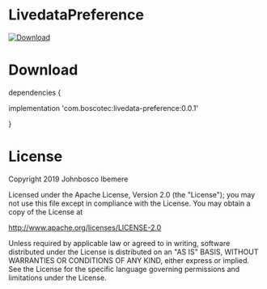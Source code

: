 # LivedataPreference

[ ![Download](https://api.bintray.com/packages/boscotec/maven/livedata-preferences/images/download.svg?version=0.0.1) ](https://bintray.com/boscotec/maven/livedata-preferences/0.0.1/link)

# Download

dependencies {

  implementation 'com.boscotec:livedata-preference:0.0.1'

}

# License
Copyright 2019 Johnbosco Ibemere

Licensed under the Apache License, Version 2.0 (the "License");
you may not use this file except in compliance with the License.
You may obtain a copy of the License at

   http://www.apache.org/licenses/LICENSE-2.0

Unless required by applicable law or agreed to in writing, software
distributed under the License is distributed on an "AS IS" BASIS,
WITHOUT WARRANTIES OR CONDITIONS OF ANY KIND, either express or implied.
See the License for the specific language governing permissions and
limitations under the License.
